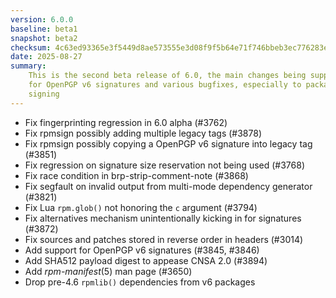 ```yaml
---
version: 6.0.0
baseline: beta1
snapshot: beta2
checksum: 4c63ed93365e3f5449d8ae573555e3d08f9f5b64e71f746bbeb3ec776283eee1
date: 2025-08-27
summary:
    This is the second beta release of 6.0, the main changes being support
    for OpenPGP v6 signatures and various bugfixes, especially to package
    signing
---
```


* Fix fingerprinting regression in 6.0 alpha (#3762)
* Fix rpmsign possibly adding multiple legacy tags (#3878)
* Fix rpmsign possibly copying a OpenPGP v6 signature into legacy tag (#3851)
* Fix regression on signature size reservation not being used (#3768)
* Fix race condition in brp-strip-comment-note (#3868)
* Fix segfault on invalid output from multi-mode dependency generator (#3821)
* Fix Lua `rpm.glob()` not honoring the `c` argument (#3794)
* Fix alternatives mechanism unintentionally kicking in for signatures (#3872)
* Fix sources and patches stored in reverse order in headers (#3014)
* Add support for OpenPGP v6 signatures (#3845, #3846)
* Add SHA512 payload digest to appease CNSA 2.0 (#3894)
* Add *rpm-manifest*(5) man page (#3650)
* Drop pre-4.6 `rpmlib()` dependencies from v6 packages


